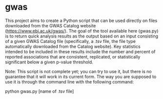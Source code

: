 # gwas
This project aims to create a Python script that can be used directly on files downloaded from the GWAS Catalog website (https://www.ebi.ac.uk/gwas/).
The goal of the tool available here (gwas.py) is to return quick analysis results as the output based on an input consisting of a given GWAS Catalog file (specifically, a .tsv file, the file type automatically downloaded from the Catalog website).
Key statistics intended to be included in these results include the number and percent of reported associations that are consistent, replicated, or statistically significant below a given p-value threshold.

Note: This script is not complete yet; you can try to use it, but there is no guarantee that it will work in its current form. The way you are supposed to use it is through the command line with the following command:

python gwas.py [name of .tsv file]
